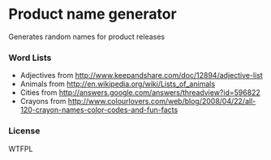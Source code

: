 # Product name generator

Generates random names for product releases

### Word Lists

  * Adjectives from http://www.keepandshare.com/doc/12894/adjective-list
  * Animals from http://en.wikipedia.org/wiki/Lists_of_animals
  * Cities from http://answers.google.com/answers/threadview?id=596822
  * Crayons from http://www.colourlovers.com/web/blog/2008/04/22/all-120-crayon-names-color-codes-and-fun-facts

### License

WTFPL

